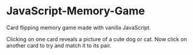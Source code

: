 # JavaScript-Memory-Game
Card flipping memory game made with vanilla JavaScript.

Clicking on one card reveals a picture of a cute dog or cat. Now click on another card to try and match it to its pair.
